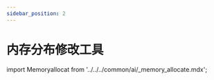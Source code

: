 ```yaml
---
sidebar_position: 2
---
```


# 内存分布修改工具

import Memoryallocat from '../../../common/ai/\_memory_allocate.mdx';

<Memoryallocat />

